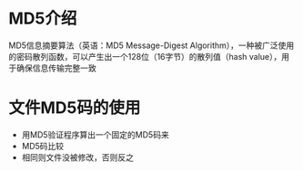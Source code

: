 # MD5介绍

MD5信息摘要算法（英语：MD5 Message-Digest Algorithm），一种被广泛使用的密码散列函数，可以产生出一个128位（16字节）的散列值（hash value），用于确保信息传输完整一致

# 文件MD5码的使用

* 用MD5验证程序算出一个固定的MD5码来
* MD5码比较
* 相同则文件没被修改，否则反之